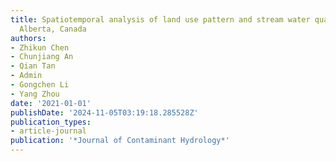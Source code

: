 ```yaml
---
title: Spatiotemporal analysis of land use pattern and stream water quality in southern
  Alberta, Canada
authors:
- Zhikun Chen
- Chunjiang An
- Qian Tan
- Admin
- Gongchen Li
- Yang Zhou
date: '2021-01-01'
publishDate: '2024-11-05T03:19:18.285528Z'
publication_types:
- article-journal
publication: '*Journal of Contaminant Hydrology*'
---
```

